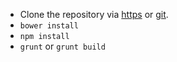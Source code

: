* Clone the repository via [https](https://fatihacet@bitbucket.org/fatihacet/spark.git) or [git](git@bitbucket.org:fatihacet/spark.git).    
* `bower install`
* `npm install`
* `grunt` or `grunt build`

